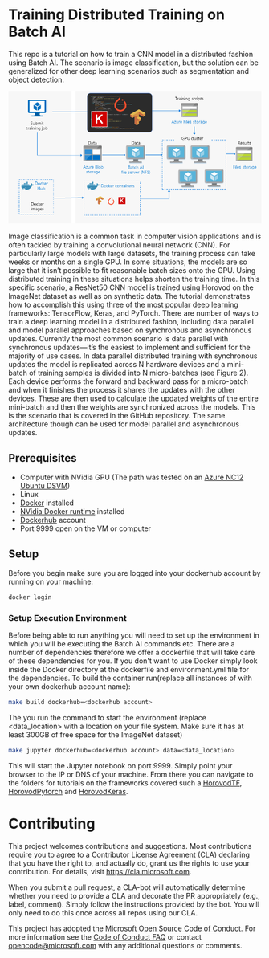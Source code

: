 # Training Distributed Training on Batch AI

This repo is a tutorial on how to train a CNN model in a distributed fashion using Batch AI. 
The scenario is image classification, but the solution can be generalized for other deep learning scenarios such as segmentation and object detection. 

![Distributed training diagram](images/dist_training_diag2.png "Distributed training diagram")

Image classification is a common task in computer vision applications and is often tackled by training a convolutional neural network (CNN). 
For particularly large models with large datasets, the training process can take weeks or months on a single GPU. 
In some situations, the models are so large that it isn’t possible to fit reasonable batch sizes onto the GPU. 
Using distributed training in these situations helps shorten the training time. 
In this specific scenario, a ResNet50 CNN model is trained using Horovod on the ImageNet dataset as well as on synthetic data. 
The tutorial demonstrates how to accomplish this using three of the most popular deep learning frameworks: TensorFlow, Keras, and PyTorch.
There are number of ways to train a deep learning model in a distributed fashion, including data parallel and model parallel approaches based on synchronous and asynchronous updates. 
Currently the most common scenario is data parallel with synchronous updates—it’s the easiest to implement and sufficient for the majority of use cases. 
In data parallel distributed training with synchronous updates the model is replicated across N hardware devices and a 
mini-batch of training samples is divided into N micro-batches (see Figure 2). 
Each device performs the forward and backward pass for a micro-batch and when it finishes the process it shares the 
updates with the other devices. These are then used to calculate the updated weights of the entire mini-batch and then the 
weights are synchronized across the models. This is the scenario that is covered in the GitHub repository. The same architecture though can 
be used for model parallel and asynchronous updates.


## Prerequisites
* Computer with NVidia GPU (The path was tested on an [Azure NC12 Ubuntu DSVM](https://docs.microsoft.com/en-us/azure/virtual-machines/windows/sizes-gpu))
* Linux 
* [Docker](https://docs.docker.com/install/linux/docker-ce/ubuntu/) installed
* [NVidia Docker runtime](https://github.com/NVIDIA/nvidia-container-runtime) installed
* [Dockerhub](https://hub.docker.com/) account
* Port 9999 open on the VM or computer

## Setup 
Before you begin make sure you are logged into your dockerhub account by running on your machine:

```bash
docker login 
```



### Setup Execution Environment
Before being able to run anything you will need to set up the environment in which you will be executing the Batch AI commands etc. 
There are a number of dependencies therefore we offer a dockerfile that will take care of these dependencies for you. 
If you don't want to use Docker simply look inside the Docker directory at the dockerfile and environment.yml file for the dependencies. 
To build the container run(replace all instances of <dockerhub account> with your own dockerhub account name):

```bash
make build dockerhub=<dockerhub account>
```

The you run the command to start the environment (replace <data_location> with a location on your file system. Make sure it has at least 300GB of free space for the ImageNet dataset)
```bash
make jupyter dockerhub=<dockerhub account> data=<data_location>
```

This will start the Jupyter notebook on port 9999. Simply point your browser to the IP or DNS of your machine. 
From there you can navigate to the folders for tutorials on the frameworks covered such a [HorovodTF](HorovodTF), [HorovodPytorch](HorovodPytorch) and [HorovodKeras](HorovodKeras).



# Contributing

This project welcomes contributions and suggestions.  Most contributions require you to agree to a
Contributor License Agreement (CLA) declaring that you have the right to, and actually do, grant us
the rights to use your contribution. For details, visit https://cla.microsoft.com.

When you submit a pull request, a CLA-bot will automatically determine whether you need to provide
a CLA and decorate the PR appropriately (e.g., label, comment). Simply follow the instructions
provided by the bot. You will only need to do this once across all repos using our CLA.

This project has adopted the [Microsoft Open Source Code of Conduct](https://opensource.microsoft.com/codeofconduct/).
For more information see the [Code of Conduct FAQ](https://opensource.microsoft.com/codeofconduct/faq/) or
contact [opencode@microsoft.com](mailto:opencode@microsoft.com) with any additional questions or comments.
